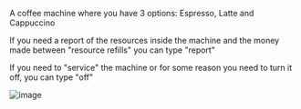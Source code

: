 A coffee machine where you have 3 options: Espresso, Latte and Cappuccino

If you need a report of the resources inside the machine and the money made between "resource refills" you can type "report"

If you need to "service" the machine or for some reason you need to turn it off, you can type "off"

![image](https://github.com/kazooxd/Coffee_Machine/assets/62511970/c15140db-21fc-4cd6-abef-d20f33bd0683)

